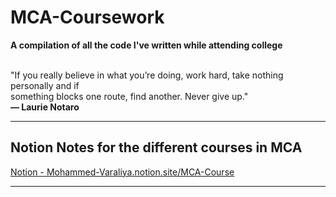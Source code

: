 # MCA-Coursework

<b>A compilation of all the code I've written while attending college</b><br><br>

<p>"If you really believe in what you’re doing, work hard, take nothing personally and if <br>something blocks one route, find another. Never give up."<br>  <b>— Laurie Notaro</b></p>

---

## Notion Notes for the different courses in MCA

[Notion - Mohammed-Varaliya.notion.site/MCA-Course](https://mohammed-varaliya.notion.site/MCA-Course-db935195d4ba4f739c1a27de922e22c7)

---
